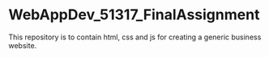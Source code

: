 # WebAppDev_51317_FinalAssignment
This repository is to contain html, css and js for creating a generic business website.
